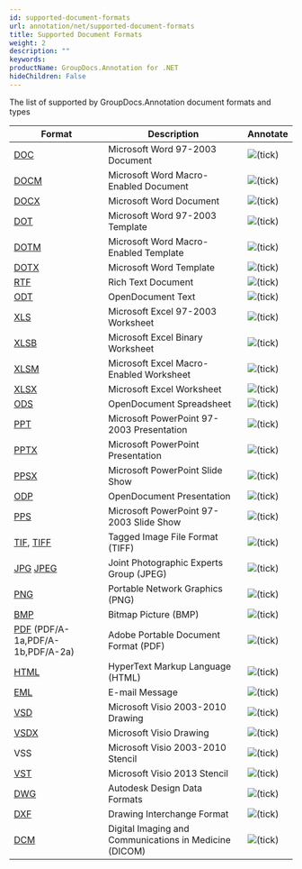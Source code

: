 ```yaml
---
id: supported-document-formats
url: annotation/net/supported-document-formats
title: Supported Document Formats
weight: 2
description: ""
keywords: 
productName: GroupDocs.Annotation for .NET
hideChildren: False
---
```

The list of supported by GroupDocs.Annotation document formats and types

| Format | Description | Annotate |
| --- | --- | --- |
| [DOC](https://wiki.fileformat.com/word-processing/doc/) | Microsoft Word 97-2003 Document | ![(tick)](annotation/net/images/check.png) |
| [DOCM](https://wiki.fileformat.com/word-processing/docm/) | Microsoft Word Macro-Enabled Document | ![(tick)](annotation/net/images/check.png) |
| [DOCX](https://wiki.fileformat.com/word-processing/docx/) | Microsoft Word Document | ![(tick)](annotation/net/images/check.png) |
| [DOT](https://wiki.fileformat.com/word-processing/dot/) | Microsoft Word 97-2003 Template | ![(tick)](annotation/net/images/check.png) |
| [DOTM](https://wiki.fileformat.com/word-processing/dotm/) | Microsoft Word Macro-Enabled Template | ![(tick)](annotation/net/images/check.png) |
| [DOTX](https://wiki.fileformat.com/word-processing/dotx/) | Microsoft Word Template | ![(tick)](annotation/net/images/check.png) |
| [RTF](https://wiki.fileformat.com/word-processing/rtf/) | Rich Text Document | ![(tick)](annotation/net/images/check.png) |
| [ODT](https://wiki.fileformat.com/word-processing/odt/) | OpenDocument Text | ![(tick)](annotation/net/images/check.png) |
| [XLS](https://wiki.fileformat.com/spreadsheet/xls/) | Microsoft Excel 97-2003 Worksheet | ![(tick)](annotation/net/images/check.png) |
| [XLSB](https://wiki.fileformat.com/spreadsheet/xlsb/) | Microsoft Excel Binary Worksheet | ![(tick)](annotation/net/images/check.png) |
| [XLSM](https://wiki.fileformat.com/spreadsheet/xlsm/) | Microsoft Excel Macro-Enabled Worksheet | ![(tick)](annotation/net/images/check.png) |
| [XLSX](https://wiki.fileformat.com/spreadsheet/xlsx/) | Microsoft Excel Worksheet | ![(tick)](annotation/net/images/check.png) |
| [ODS](https://wiki.fileformat.com/spreadsheet/ods/) | OpenDocument Spreadsheet | ![(tick)](annotation/net/images/check.png) |
| [PPT](https://wiki.fileformat.com/presentation/ppt/) | Microsoft PowerPoint 97-2003 Presentation | ![(tick)](annotation/net/images/check.png) |
| [PPTX](https://wiki.fileformat.com/presentation/pptx/) | Microsoft PowerPoint Presentation | ![(tick)](annotation/net/images/check.png) |
| [PPSX](https://wiki.fileformat.com/presentation/ppsx/) | Microsoft PowerPoint Slide Show | ![(tick)](annotation/net/images/check.png) |
| [ODP](https://wiki.fileformat.com/presentation/odp/) | OpenDocument Presentation | ![(tick)](annotation/net/images/check.png) |
| [PPS](https://wiki.fileformat.com/presentation/pps/) | Microsoft PowerPoint 97-2003 Slide Show | ![(tick)](annotation/net/images/check.png) |
| [TIF](https://wiki.fileformat.com/image/tiff/), [TIFF](https://wiki.fileformat.com/image/tiff/) | Tagged Image File Format (TIFF) | ![(tick)](annotation/net/images/check.png) |
| [JPG](https://wiki.fileformat.com/image/jpeg) [JPEG](https://wiki.fileformat.com/image/jpeg)   | Joint Photographic Experts Group (JPEG) | ![(tick)](annotation/net/images/check.png) |
| [PNG](https://wiki.fileformat.com/image/png/) | Portable Network Graphics (PNG) | ![(tick)](annotation/net/images/check.png) |
| [BMP](https://wiki.fileformat.com/image/bmp/) | Bitmap Picture (BMP) | ![(tick)](annotation/net/images/check.png) |
| [PDF](https://wiki.fileformat.com/view/pdf/) (PDF/A-1a,PDF/A-1b,PDF/A-2a) | Adobe Portable Document Format (PDF) | ![(tick)](annotation/net/images/check.png) |
| [HTML](https://wiki.fileformat.com/web/html/) | HyperText Markup Language (HTML) | ![(tick)](annotation/net/images/check.png) |
| [EML](https://wiki.fileformat.com/email/eml/) | E-mail Message | ![(tick)](annotation/net/images/check.png) |
| [VSD](https://wiki.fileformat.com/image/vsd/) | Microsoft Visio 2003-2010 Drawing | ![(tick)](annotation/net/images/check.png) |
| [VSDX](https://wiki.fileformat.com/image/vsdx/) | Microsoft Visio Drawing | ![(tick)](annotation/net/images/check.png) |
| VSS | Microsoft Visio 2003-2010 Stencil | ![(tick)](annotation/net/images/check.png) |
| [VST](https://wiki.fileformat.com/image/vst/) | Microsoft Visio 2013 Stencil | ![(tick)](annotation/net/images/check.png) |
| [DWG](https://wiki.fileformat.com/cad/dwg/) | Autodesk Design Data Formats | ![(tick)](annotation/net/images/check.png) |
| [DXF](https://wiki.fileformat.com/cad/dxf/) | Drawing Interchange Format | ![(tick)](annotation/net/images/check.png) |
| [DCM](https://wiki.fileformat.com/image/dcm/) | Digital Imaging and Communications in Medicine (DICOM) | ![(tick)](annotation/net/images/check.png) |
